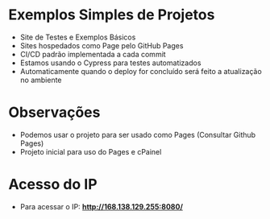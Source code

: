 # Exemplos Simples de Projetos

* Site de Testes e Exemplos Básicos
* Sites hospedados como Page pelo GitHub Pages
* CI/CD padrão implementada a cada commit
* Estamos usando o Cypress para testes automatizados
* Automaticamente quando o deploy for concluído será feito a atualização no ambiente

# Observações

* Podemos usar o projeto para ser usado como Pages (Consultar Github Pages)
* Projeto inicial para uso do Pages e cPainel

# Acesso do IP

* Para acessar o IP: **http://168.138.129.255:8080/**